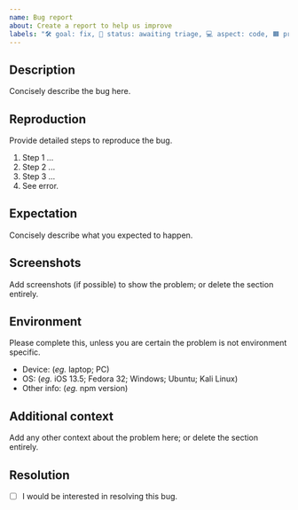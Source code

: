 ```yaml
---
name: Bug report
about: Create a report to help us improve
labels: "🛠 goal: fix, 🚦 status: awaiting triage, 💻 aspect: code, 🟧 priority: high"
---
```


## Description

Concisely describe the bug here.

## Reproduction

Provide detailed steps to reproduce the bug.

1. Step 1 ...
2. Step 2 ...
3. Step 3 ...
4. See error.

## Expectation

Concisely describe what you expected to happen.

## Screenshots

Add screenshots (if possible) to show the problem; or delete the section entirely.

## Environment

Please complete this, unless you are certain the problem is not environment specific.

- Device: (_eg._ laptop; PC)
- OS: (_eg._ iOS 13.5; Fedora 32; Windows; Ubuntu; Kali Linux)
- Other info: (_eg._ npm version)

## Additional context

Add any other context about the problem here; or delete the section entirely.

## Resolution

<!-- Replace the [ ] with [x] to check the box. -->

- [ ] I would be interested in resolving this bug.

